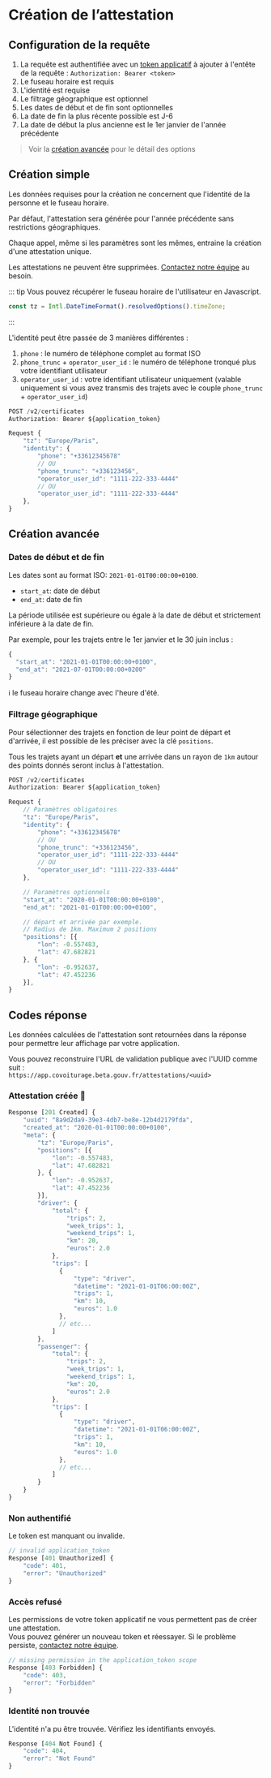 # **Création de l’attestation**

## Configuration de la requête

1. La requête est authentifiée avec un [token applicatif](/operateurs/preuves/acces) à ajouter à l'entête de la requête : `Authorization: Bearer <token>`
2. Le fuseau horaire est requis
2. L'identité est requise
3. Le filtrage géographique est optionnel
4. Les dates de début et de fin sont optionnelles
5. La date de fin la plus récente possible est J-6
6. La date de début la plus ancienne est le 1er janvier de l'année précédente

> Voir la [création avancée](#creation-avancee) pour le détail des options

## Création simple

Les données requises pour la création ne concernent que l'identité de la personne et le fuseau horaire.

Par défaut, l'attestation sera générée pour l'année précédente sans restrictions géographiques.

Chaque appel, même si les paramètres sont les mêmes, entraine la création d'une attestation unique.

Les attestations ne peuvent être supprimées. [Contactez notre équipe](mailto:technique@covoiturage.beta.gouv.fr) au besoin.

::: tip Vous pouvez récupérer le fuseau horaire de l'utilisateur en Javascript.
```js
const tz = Intl.DateTimeFormat().resolvedOptions().timeZone;
```
:::

L'identité peut être passée de 3 manières différentes :

1. `phone` : le numéro de téléphone complet au format ISO
2. `phone_trunc` + `operator_user_id` : le numéro de téléphone tronqué plus votre identifiant utilisateur
3. `operator_user_id` : votre identifiant utilisateur uniquement (valable uniquement si vous avez transmis des trajets avec le couple `phone_trunc` + `operator_user_id`)

```js
POST /v2/certificates
Authorization: Bearer ${application_token}

Request {
    "tz": "Europe/Paris",
    "identity": {
        "phone": "+33612345678"
        // OU
        "phone_trunc": "+336123456",
        "operator_user_id": "1111-222-333-4444"
        // OU
        "operator_user_id": "1111-222-333-4444"
    },
}
```

## Création avancée

### Dates de début et de fin

Les dates sont au format ISO: `2021-01-01T00:00:00+0100`.

- `start_at`: date de début
- `end_at`: date de fin

La période utilisée est supérieure ou égale à la date de début et strictement inférieure à la date de fin.

Par exemple, pour les trajets entre le 1er janvier et le 30 juin inclus :

```js
{
  "start_at": "2021-01-01T00:00:00+0100",
  "end_at": "2021-07-01T00:00:00+0200"
}
```

ℹ️ le fuseau horaire change avec l'heure d'été.

### Filtrage géographique

Pour sélectionner des trajets en fonction de leur point de départ et d'arrivée, il est possible de les préciser avec la clé `positions`.

Tous les trajets ayant un départ **et** une arrivée dans un rayon de `1km` autour des points donnés seront inclus à l'attestation.

```js
POST /v2/certificates
Authorization: Bearer ${application_token}

Request {
    // Paramètres obligatoires
    "tz": "Europe/Paris",
    "identity": {
        "phone": "+33612345678"
        // OU
        "phone_trunc": "+336123456",
        "operator_user_id": "1111-222-333-4444"
        // OU
        "operator_user_id": "1111-222-333-4444"
    },

    // Paramètres optionnels
    "start_at": "2020-01-01T00:00:00+0100",
    "end_at": "2021-01-01T00:00:00+0100",

    // départ et arrivée par exemple.
    // Radius de 1km. Maximum 2 positions
    "positions": [{
        "lon": -0.557483,
        "lat": 47.682821
    }, {
        "lon": -0.952637,
        "lat": 47.452236
    }],
}
```

## Codes réponse

Les données calculées de l'attestation sont retournées dans la réponse pour permettre leur affichage par votre application.

Vous pouvez reconstruire l'URL de validation publique avec l'UUID comme suit :  
`https://app.covoiturage.beta.gouv.fr/attestations/<uuid>`

### Attestation créée 🎉

```javascript
Response [201 Created] {
    "uuid": "8a9d2da9-39e3-4db7-be8e-12b4d2179fda",
    "created_at": "2020-01-01T00:00:00+0100",
    "meta": {
        "tz": "Europe/Paris",
        "positions": [{
            "lon": -0.557483,
            "lat": 47.682821
        }, {
            "lon": -0.952637,
            "lat": 47.452236
        }],
        "driver": {
            "total": {
                "trips": 2,
                "week_trips": 1,
                "weekend_trips": 1,
                "km": 20,
                "euros": 2.0
            },
            "trips": [
              {
                  "type": "driver",
                  "datetime": "2021-01-01T06:00:00Z",
                  "trips": 1,
                  "km": 10,
                  "euros": 1.0
              },
              // etc...
            ]
        },
        "passenger": {
            "total": {
                "trips": 2,
                "week_trips": 1,
                "weekend_trips": 1,
                "km": 20,
                "euros": 2.0
            },
            "trips": [
              {
                  "type": "driver",
                  "datetime": "2021-01-01T06:00:00Z",
                  "trips": 1,
                  "km": 10,
                  "euros": 1.0
              },
              // etc...
            ]
        }
    }
}
```

### Non authentifié

Le token est manquant ou invalide.

```js
// invalid application_token
Response [401 Unauthorized] {
    "code": 401,
    "error": "Unauthorized"
}
```

### Accès refusé

Les permissions de votre token applicatif ne vous permettent pas de créer une attestation.  
Vous pouvez générer un nouveau token et réessayer. Si le problème persiste, [contactez notre équipe](mailto:technique@covoiturage.beta.gouv.fr).

```js
// missing permission in the application_token scope
Response [403 Forbidden] {
    "code": 403,
    "error": "Forbidden"
}
```

### Identité non trouvée

L'identité n'a pu être trouvée. Vérifiez les identifiants envoyés.

```js
Response [404 Not Found] {
    "code": 404,
    "error": "Not Found"
}
```
